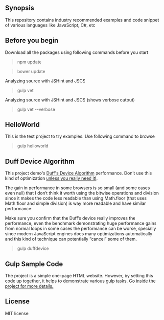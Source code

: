 ## Synopsis
This repository contains industry recommended examples and code snippet of various languages like JavaScript, C#, etc

## Before you begin
Download all the packages using following commands before you start
>npm update

>bower update

Analyzing source with JSHint and JSCS
>gulp vet

Analyzing source with JSHint and JSCS (shows verbose output)
>gulp vet --verbose

## HelloWorld
This is the test project to try examples. Use following command to browse
>gulp helloworld

## Duff Device Algorithm
This project demo's [Duff's Device Algorithm](https://en.wikipedia.org/wiki/Duff's_device) performance. Don’t use this kind of optimization [unless you really need it!](https://en.wikipedia.org/wiki/Program_optimization#When_to_optimize). 

The gain in performance in some browsers is so small (and some cases even null) that I don’t think it worth using the bitwise operations and division since it makes the code less readable than using Math.floor (that uses Math.floor and simple division) is way more readable and have similar performance

Make sure you confirm that the Duff’s device really improves the performance, even the benchmark demonstrating huge performance gains from normal loops in some cases the performance can be worse, specially since modern JavaScript engines does many optimizations automatically and this kind of technique can potentially “cancel” some of them.

>gulp duffdevice

## Gulp Sample Code
The project is a simple one-page HTML website. However, by setting this code up together, it helps to demonstrate various gulp tasks. [Go inside the project for more details.](https://github.com/abhishekgoenka/Patterns-and-Samples/tree/master/GulpSampleCode)


## License
MIT license
